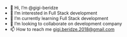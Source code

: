 - 👋 Hi, I’m @gigi-beridze
- 👀 I’m interested in Full Stack development
- 🌱 I’m currently learning Full Stack development
- 💞️ I’m looking to collaborate on development company
- 📫 How to reach me gigi.beridze.2018@gmail.com

<!---
gigi-beridze/gigi-beridze is a ✨ special ✨ repository because its `README.md` (this file) appears on your GitHub profile.
You can click the Preview link to take a look at your changes.
--->

